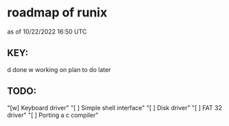 # roadmap of runix 
as of 10/22/2022 16:50 UTC

## KEY:
d done
w working on
  plan to do later

## TODO:
"[w] Keyboard driver"
"[ ] Simple shell interface"
"[ ] Disk driver"
"[ ] FAT 32 driver"
"[ ] Porting a c compiler"
